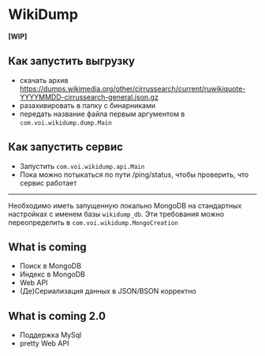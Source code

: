 # WikiDump
**[WIP]**

## Как запустить выгрузку
* скачать архив https://dumps.wikimedia.org/other/cirrussearch/current/ruwikiquote-YYYYMMDD-cirrussearch-general.json.gz
* разахивировать в папку с бинарниками
* передать название файла первым аргументом в `com.voi.wikidump.dump.Main`

## Как запустить сервис
* Запустить `com.voi.wikidump.api.Main`
* Пока можно потыкаться по пути /ping/status, чтобы проверить, что сервис работает
---
Необходимо иметь запущенную локально MongoDB на стандартных настройках с именем базы `wikidump_db`. Эти требования можно переопределить в `com.voi.wikidump.MongoCreation`

## What is coming
* Поиск в MongoDB
* Индекс в MongoDB
* Web API
* (Де)Сериализация данных в JSON/BSON корректно

## What is coming 2.0
* Поддержка MySql
* pretty Web API
